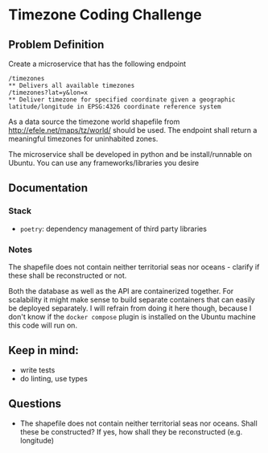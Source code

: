 # Timezone Coding Challenge

## Problem Definition
Create a microservice that has the following endpoint  

```
/timezones
** Delivers all available timezones  
/timezones?lat=y&lon=x    
** Deliver timezone for specified coordinate given a geographic latitude/longitude in EPSG:4326 coordinate reference system  
```

As a data source the timezone world shapefile from http://efele.net/maps/tz/world/ should be used.
The endpoint shall return a meaningful timezones for uninhabited zones.  

The microservice shall be developed in python and be install/runnable on Ubuntu.
You can use any frameworks/libraries you desire

## Documentation
### Stack
- `poetry`: dependency management of third party libraries

### Notes
The shapefile does not contain neither territorial seas nor oceans - clarify if these shall be reconstructed or not.

Both the database as well as the API are containerized together. For scalability it might make sense to build separate
containers that can easily be deployed separately. I will refrain from doing it here though, because I don't know if the
`docker compose` plugin is installed on the Ubuntu machine this code will run on.


## Keep in mind:
- write tests
- do linting, use types


## Questions
- The shapefile does not contain neither territorial seas nor oceans. Shall these be constructed? If yes, how shall they be reconstructed (e.g. longitude)